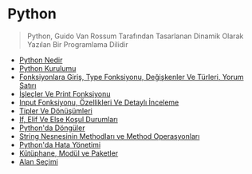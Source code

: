 # Python

> Python, Guido Van Rossum Tarafından Tasarlanan Dinamik Olarak Yazılan Bir Programlama
> Dilidir

- [Python Nedir](python/python-nedir.md)
- [Python Kurulumu](python/pythona-giris-anaconda-atom-ve-pip-kurulumu.md)
- [Fonksiyonlara Giriş, Type Fonksiyonu, Değişkenler Ve Türleri, Yorum Satırı](python/fonksiyonlara-giris-type-fonksiyonu-degiskenler-ve-turleri-yorum-satr.md)
- [İşleçler Ve Print Fonksiyonu](python/islecler-ve-print-fonksiyonu.md)
- [Input Fonksiyonu, Özellikleri Ve Detaylı İnceleme](python/input-fonksiyonu-ozellikleri-ve-detayl-inceleme.md)
- [Tipler Ve Dönüşümleri](python/tipler-ve-donusumleri-class-type.md)
- [If, Elif Ve Else Koşul Durumları](python/if-elif-ve-else-kosul-durumlar.md)
- [Python'da Döngüler](python/pythonda-donguler.md)
- [String Nesnesinin Methodları ve Method Operasyonları](python/str-nesnesinin-methodlar-ve-method-operasyonlar-method-method-wrapper.md)
- [Python'da Hata Yönetimi](python/pythonda-hata-yonetimi.md)
- [Kütüphane, Modül ve Paketler](python/kuetuephane-moduel-ve-paketler.md)
- [Alan Seçimi](python/alan-secimi.md)
